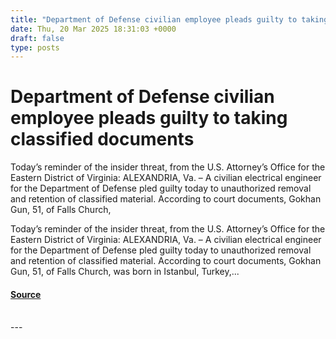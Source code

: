 ```yaml
---
title: "Department of Defense civilian employee pleads guilty to taking classified documents"
date: Thu, 20 Mar 2025 18:31:03 +0000
draft: false
type: posts
---
```

# Department of Defense civilian employee pleads guilty to taking classified documents





Today&#8217;s reminder of the insider threat, from the U.S. Attorney&#8217;s Office for the Eastern District of Virginia: ALEXANDRIA, Va. – A civilian electrical engineer for the Department of Defense pled guilty today to unauthorized removal and retention of classified material. According to court documents, Gokhan Gun, 51, of Falls Church,

Today’s reminder of the insider threat, from the U.S. Attorney’s Office for the Eastern District of Virginia: ALEXANDRIA, Va. – A civilian electrical engineer for the Department of Defense pled guilty today to unauthorized removal and retention of classified material. According to court documents, Gokhan Gun, 51, of Falls Church, was born in Istanbul, Turkey,...

#### [Source](https://databreaches.net/2025/03/20/department-of-defense-civilian-employee-pleads-guilty-to-taking-classified-documents/)

<br/>
---
